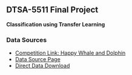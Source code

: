 ## DTSA-5511 Final Project
**Classification using Transfer Learning**

### Data Sources
- [Competition Link: Happy Whale and Dolphin](https://www.kaggle.com/competitions/happy-whale-and-dolphin)
- [Data Source Page](https://www.kaggle.com/competitions/happy-whale-and-dolphin/data)
- [Direct Data Download](https://www.kaggle.com/competitions/happy-whale-and-dolphin/data#)
